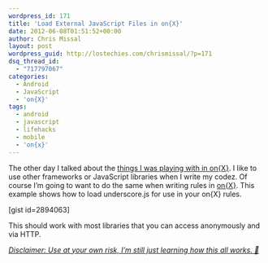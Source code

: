 ```yaml
---
wordpress_id: 171
title: 'Load External JavaScript Files in on{X}'
date: 2012-06-08T01:51:52+00:00
author: Chris Missal
layout: post
wordpress_guid: http://lostechies.com/chrismissal/?p=171
dsq_thread_id:
  - "717797067"
categories:
  - Android
  - JavaScript
  - 'on{X}'
tags:
  - android
  - javascript
  - lifehacks
  - mobile
  - 'on{x}'
---
```

The other day I talked about the [things I was playing with in on{X}](http://lostechies.com/chrismissal/2012/06/07/hack-your-life-with-onx/). I like to use other frameworks or JavaScript libraries when I write my codez. Of course I&#8217;m going to want to do the same when writing rules in [on{X}](https://www.onx.ms/). This example shows how to load underscore.js for use in your on{X} rules.

[gist id=2894063]

This should work with most libraries that you can access anonymously and via HTTP.

<ins datetime="2012-06-08T15:29:41+00:00"><em>Disclaimer: Use at your own risk, I&#8217;m still just learning how this all works. 🙂</em></ins>